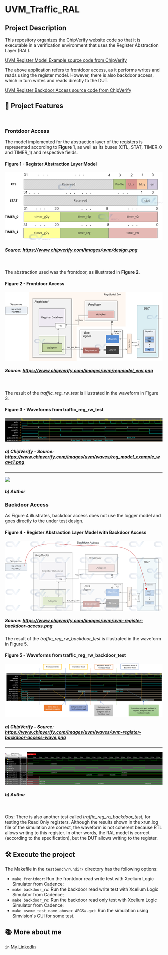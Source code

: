 # UVM_Traffic_RAL

## Project Description

This repository organizes the ChipVerify website code so that it is executable in a verification environment that uses the Register Abstraction Layer (RAL).

[UVM Register Model Example source code from ChipVerify](https://www.chipverify.com/uvm/uvm-register-model-example)

The above application refers to frontdoor access, as it performs writes and reads using the register model. However, there is also backdoor access, which in turn writes and reads directly to the DUT.

[UVM Register Backdoor Access source code from ChipVerify](https://www.chipverify.com/uvm/uvm-register-backdoor-access)

## 🔨 Project Features
<br />

### Frontdoor Access
The model implemented for the abstraction layer of the registers is represented according to <b>Figure 1</b>, as well as its buses (CTL, STAT, TIMER_0 and TIMER_1) and respective fields.

#### Figure 1 - Register Abstraction Layer Model
![](docs/design.png)
##### Source: <https://www.chipverify.com/images/uvm/design.png>
<br />

The abstraction used was the frontdoor, as illustrated in <b>Figure 2</b>.
#### Figure 2 - Frontdoor Access
![](docs/regmodel_env.png)
##### Source: <https://www.chipverify.com/images/uvm/regmodel_env.png>
<br />

The result of the *traffic_reg_rw_test* is illustrated in the waveform in Figure 3.

#### Figure 3 - Waveforms from traffic_reg_rw_test
![](docs/waveforms_chipverify_rw.png)
##### a) ChipVerify - Source: <https://www.chipverify.com/images/uvm/waves/reg_model_example_wave1.png>
<hr>

![](docs/waveforms_rw.jpg)
##### b) Author

### Backdoor Access
As Figure 4 illustrates, backdoor access does not use the logger model and goes directly to the under test design.

#### Figure 4 - Register Abstraction Layer Model with Backdoor Access
![](docs/backdoor_access.png)
##### Source: <https://www.chipverify.com/images/uvm/uvm-register-backdoor-access.png>

The result of the *traffic_reg_rw_backdoor_test* is illustrated in the waveform in Figure 5.

#### Figure 5 - Waveforms from traffic_reg_rw_backdoor_test
![](docs/waveforms_chipverify_backdoor_rw.png)
##### a) ChipVerify - Source: <https://www.chipverify.com/images/uvm/waves/uvm-register-backdoor-access-wave.png>
<hr>

![](docs/waveforms_backdoor_rw.png)
##### b) Author
<br />

Obs: There is also another test called *traffic_reg_ro_backdoor_test*, for testing the Read Only registers. Although the results shown in the xrun.log file of the simulation are correct, the waveform is not coherent because RTL allows writing to this register. In other words, the RAL model is correct (according to the specification), but the DUT allows writing to the register.
<br />

## 🛠️ Execute the project

The Makefile in the `testbench/rundir/` directory has the following options:
- `make frontdoor`: Run the frontdoor read write test with Xcelium Logic Simulator from Cadence;
- `make backdoor_rw`: Run the backdoor read write test with Xcelium Logic Simulator from Cadence;
- `make backdoor_ro`: Run the backdoor read only test with Xcelium Logic Simulator from Cadence;
- `make <some_test_name_above> ARGS=-gui`: Run the simulation using Simvision's GUI for some test.

## 📚 More about me

`in` [My LinkedIn](https://www.linkedin.com/in/marley-lobao-de-sousa/)